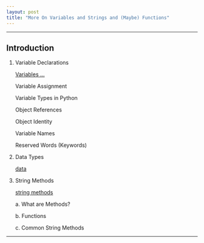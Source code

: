 ```yaml
---
layout: post
title: "More On Variables and Strings and (Maybe) Functions"
---
```



---

## Introduction

1. Variable Declarations

    [Variables ...](https://realpython.com/python-variables/)

    Variable Assignment

    Variable Types in Python

    Object References

    Object Identity

    Variable Names

    Reserved Words (Keywords)

2. Data Types

    [data](https://realpython.com/python-data-types/)

3. String Methods

    [string methods](https://realpython.com/python-strings/)

    a. What are Methods?

    b. Functions

    c. Common String Methods


---


